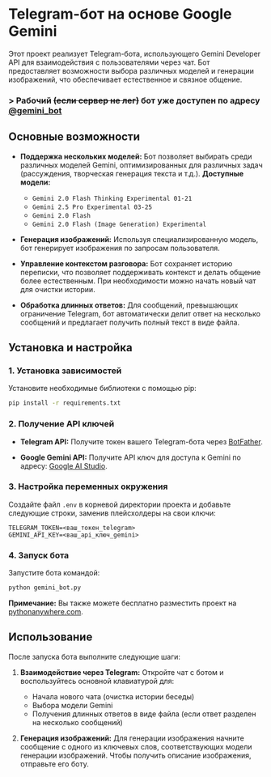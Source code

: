 # Telegram-бот на основе Google Gemini

Этот проект реализует Telegram-бота, использующего Gemini Developer API для взаимодействия с пользователями через чат. Бот предоставляет возможности выбора различных моделей и генерации изображений, что обеспечивает естественное и связное общение.

### > Рабочий ~~(если сервер не лег)~~ бот уже доступен по адресу [@gemini_bot](https://t.me/degenerative_ai_bot)

## Основные возможности

- **Поддержка нескольких моделей:**
    Бот позволяет выбирать среди различных моделей Gemini, оптимизированных для различных задач (рассуждения, творческая генерация текста и т.д.).
    **Доступные модели:**

    - `Gemini 2.0 Flash Thinking Experimental 01-21`
    - `Gemini 2.5 Pro Experimental 03-25`
    - `Gemini 2.0 Flash`
    - `Gemini 2.0 Flash (Image Generation) Experimental`
- **Генерация изображений:**
    Используя специализированную модель, бот генерирует изображения по запросам пользователя.

- **Управление контекстом разговора:**
    Бот сохраняет историю переписки, что позволяет поддерживать контекст и делать общение более естественным. При необходимости можно начать новый чат для очистки истории.

- **Обработка длинных ответов:**
    Для сообщений, превышающих ограничение Telegram, бот автоматически делит ответ на несколько сообщений и предлагает получить полный текст в виде файла.

## Установка и настройка

### 1. Установка зависимостей

Установите необходимые библиотеки с помощью pip:

```bash
pip install -r requirements.txt
```

### 2. Получение API ключей

- **Telegram API:**
    Получите токен вашего Telegram-бота через [BotFather](https://t.me/BotFather).

- **Google Gemini API:**
    Получите API ключ для доступа к Gemini по адресу: [Google AI Studio](https://aistudio.google.com/apikey).

### 3. Настройка переменных окружения

Создайте файл `.env` в корневой директории проекта и добавьте следующие строки, заменив плейсхолдеры на свои ключи:

```plaintext
TELEGRAM_TOKEN=<ваш_токен_telegram>
GEMINI_API_KEY=<ваш_api_ключ_gemini>
```

### 4. Запуск бота

Запустите бота командой:

```bash
python gemini_bot.py
```

**Примечание:** Вы также можете бесплатно разместить проект на [pythonanywhere.com](https://www.pythonanywhere.com/).

## Использование

После запуска бота выполните следующие шаги:

1. **Взаимодействие через Telegram:**
    Откройте чат с ботом и воспользуйтесь основной клавиатурой для:

    - Начала нового чата (очистка истории беседы)
    - Выбора модели Gemini
    - Получения длинных ответов в виде файла (если ответ разделен на несколько сообщений)

2. **Генерация изображений:**
    Для генерации изображения начните сообщение с одного из ключевых слов, соответствующих модели генерации изображений.
    Чтобы получить описание изображения, отправьте его боту.
